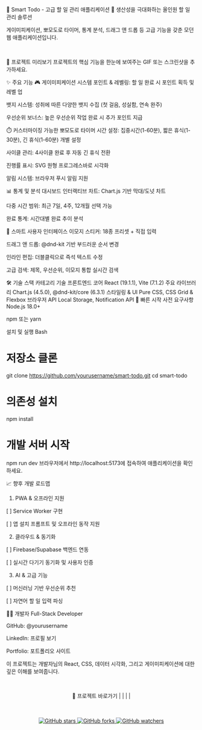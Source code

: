 🚀 Smart Todo - 고급 할 일 관리 애플리케이션
🎯 생산성을 극대화하는 올인원 할 일 관리 솔루션

게이미피케이션, 뽀모도로 타이머, 통계 분석, 드래그 앤 드롭 등 고급 기능을 갖춘 모던 웹 애플리케이션입니다.

<br>

📸 프로젝트 미리보기
프로젝트의 핵심 기능을 한눈에 보여주는 GIF 또는 스크린샷을 추가하세요.

✨ 주요 기능
🎮 게이미피케이션 시스템
포인트 & 레벨링: 할 일 완료 시 포인트 획득 및 레벨 업

뱃지 시스템: 성취에 따른 다양한 뱃지 수집 (첫 걸음, 성실함, 연속 완주)

우선순위 보너스: 높은 우선순위 작업 완료 시 추가 포인트 지급

⏱️ 커스터마이징 가능한 뽀모도로 타이머
시간 설정: 집중시간(1-60분), 짧은 휴식(1-30분), 긴 휴식(1-60분) 개별 설정

사이클 관리: 4사이클 완료 후 자동 긴 휴식 전환

진행률 표시: SVG 원형 프로그레스바로 시각화

알림 시스템: 브라우저 푸시 알림 지원

📊 통계 및 분석 대시보드
인터랙티브 차트: Chart.js 기반 막대/도넛 차트

다중 시간 범위: 최근 7일, 4주, 12개월 선택 가능

완료 통계: 시간대별 완료 추이 분석

🎨 스마트 사용자 인터페이스
이모지 스티커: 18종 프리셋 + 직접 입력

드래그 앤 드롭: @dnd-kit 기반 부드러운 순서 변경

인라인 편집: 더블클릭으로 즉석 텍스트 수정

고급 검색: 제목, 우선순위, 이모지 통합 실시간 검색

🛠️ 기술 스택
카테고리	기술
프론트엔드 코어	React (19.1.1), Vite (7.1.2)
주요 라이브러리	Chart.js (4.5.0), @dnd-kit/core (6.3.1)
스타일링 & UI	Pure CSS, CSS Grid & Flexbox
브라우저 API	Local Storage, Notification API
🚀 빠른 시작
사전 요구사항
Node.js 18.0+

npm 또는 yarn

설치 및 실행
Bash

# 저장소 클론
git clone https://github.com/yourusername/smart-todo.git
cd smart-todo

# 의존성 설치
npm install

# 개발 서버 시작
npm run dev
브라우저에서 http://localhost:5173에 접속하여 애플리케이션을 확인하세요.

📈 향후 개발 로드맵
1. PWA & 오프라인 지원

[ ] Service Worker 구현

[ ] 앱 설치 프롬프트 및 오프라인 동작 지원

2. 클라우드 & 동기화

[ ] Firebase/Supabase 백엔드 연동

[ ] 실시간 다기기 동기화 및 사용자 인증

3. AI & 고급 기능

[ ] 머신러닝 기반 우선순위 추천

[ ] 자연어 할 일 입력 파싱

🧑‍💻 개발자
Full-Stack Developer

GitHub: @yourusername

LinkedIn: 프로필 보기

Portfolio: 포트폴리오 사이트

이 프로젝트는 개발자님의 React, CSS, 데이터 시각화, 그리고 게이미피케이션에 대한 깊은 이해를 보여줍니다.

<div align="center">

<br>

🔗 프로젝트 바로가기
|  |  |  |

<br>
<br>

<a href="https://github.com/yourusername/smart-todo/stargazers">
<img src="https://img.shields.io/github/stars/yourusername/smart-todo.svg?style=social&label=Star" alt="GitHub stars">
</a>
<a href="https://github.com/yourusername/smart-todo/fork">
<img src="https://img.shields.io/github/forks/yourusername/smart-todo.svg?style=social&label=Fork" alt="GitHub forks">
</a>
<a href="https://github.com/yourusername/smart-todo/watchers">
<img src="https://img.shields.io/github/watchers/yourusername/smart-todo.svg?style=social&label=Watch" alt="GitHub watchers">
</a>

</div>
